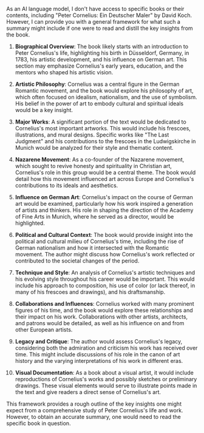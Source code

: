 As an AI language model, I don't have access to specific books or their contents, including "Peter Cornelius: Ein Deutscher Maler" by David Koch. However, I can provide you with a general framework for what such a summary might include if one were to read and distill the key insights from the book. 

1. **Biographical Overview**: The book likely starts with an introduction to Peter Cornelius's life, highlighting his birth in Düsseldorf, Germany, in 1783, his artistic development, and his influence on German art. This section may emphasize Cornelius's early years, education, and the mentors who shaped his artistic vision.

2. **Artistic Philosophy**: Cornelius was a central figure in the German Romantic movement, and the book would explore his philosophy of art, which often focused on idealism, nationalism, and the use of symbolism. His belief in the power of art to embody cultural and spiritual ideals would be a key insight.

3. **Major Works**: A significant portion of the text would be dedicated to Cornelius's most important artworks. This would include his frescoes, illustrations, and mural designs. Specific works like "The Last Judgment" and his contributions to the frescoes in the Ludwigskirche in Munich would be analyzed for their style and thematic content.

4. **Nazarene Movement**: As a co-founder of the Nazarene movement, which sought to revive honesty and spirituality in Christian art, Cornelius's role in this group would be a central theme. The book would detail how this movement influenced art across Europe and Cornelius's contributions to its ideals and aesthetics.

5. **Influence on German Art**: Cornelius's impact on the course of German art would be examined, particularly how his work inspired a generation of artists and thinkers. His role in shaping the direction of the Academy of Fine Arts in Munich, where he served as a director, would be highlighted.

6. **Political and Cultural Context**: The book would provide insight into the political and cultural milieu of Cornelius's time, including the rise of German nationalism and how it intersected with the Romantic movement. The author might discuss how Cornelius's work reflected or contributed to the societal changes of the period.

7. **Technique and Style**: An analysis of Cornelius's artistic techniques and his evolving style throughout his career would be important. This would include his approach to composition, his use of color (or lack thereof, in many of his frescoes and drawings), and his draftsmanship.

8. **Collaborations and Influences**: Cornelius worked with many prominent figures of his time, and the book would explore these relationships and their impact on his work. Collaborations with other artists, architects, and patrons would be detailed, as well as his influence on and from other European artists.

9. **Legacy and Critique**: The author would assess Cornelius's legacy, considering both the admiration and criticism his work has received over time. This might include discussions of his role in the canon of art history and the varying interpretations of his work in different eras.

10. **Visual Documentation**: As a book about a visual artist, it would include reproductions of Cornelius's works and possibly sketches or preliminary drawings. These visual elements would serve to illustrate points made in the text and give readers a direct sense of Cornelius's art.

This framework provides a rough outline of the key insights one might expect from a comprehensive study of Peter Cornelius's life and work. However, to obtain an accurate summary, one would need to read the specific book in question.